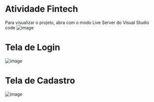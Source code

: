 # Atividade Fintech

Para visualizar o projeto, abra com o modo Live Server do Visual Studio code
![image](https://github.com/de-carvalho/fintech/assets/54815235/b0b48d51-9bec-499d-b4d8-bfae303e848d)


# Tela de Login
![image](https://github.com/de-carvalho/fintech/assets/54815235/1f57fd39-a643-433e-90e0-b5cb050b9443)

# Tela de Cadastro
![image](https://github.com/de-carvalho/fintech/assets/54815235/2c861f4f-3524-4bf2-814c-a967e488d9ee)


